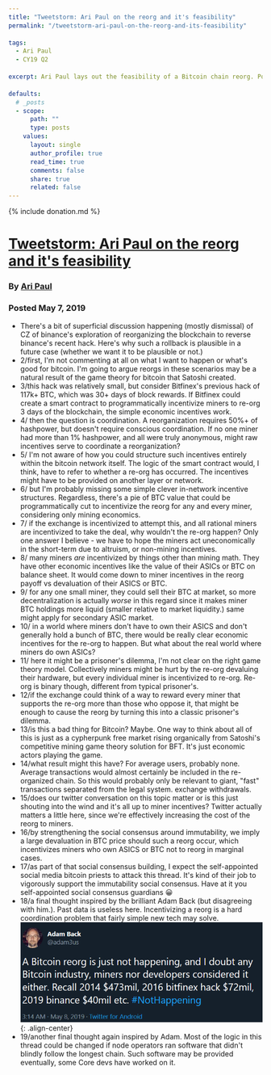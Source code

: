 ```yaml
---
title: "Tweetstorm: Ari Paul on the reorg and it's feasibility"
permalink: "/tweetstorm-ari-paul-on-the-reorg-and-its-feasibility" 

tags:
  - Ari Paul
  - CY19 Q2

excerpt: Ari Paul lays out the feasibility of a Bitcoin chain reorg. Posted May 8, 2019.

defaults:
  # _posts
  - scope:
      path: ""
      type: posts
    values:
      layout: single
      author_profile: true
      read_time: true
      comments: false
      share: true
      related: false
---
```


{% include donation.md %}

# [Tweetstorm: Ari Paul on the reorg and it's feasibility](https://twitter.com/AriDavidPaul/status/1126095599449845761)
### By [Ari Paul](https://twitter.com/AriDavidPaul)
### Posted May 7, 2019

* There's a bit of superficial discussion happening (mostly dismissal) of CZ of binance's exploration of reorganizing the blockchain to reverse binance's recent hack. Here's why such a rollback is plausible in a future case (whether we want it to be plausible or not.)
* 2/first, I'm not commenting at all on what I want to happen or what's good for bitcoin. I'm going to argue reorgs in these scenarios may be a natural result of the game theory for bitcoin that Satoshi created.
* 3/this hack was relatively small, but consider Bitfinex's previous hack of 117k+ BTC, which was 30+ days of block rewards. If Bitfinex could create a smart contract to programmatically incentivize miners to re-org 3 days of the blockchain, the simple economic incentives work.
* 4/ then the question is coordination. A reorganization requires 50%+ of hashpower, but doesn't require conscious coordination. If no one miner had more than 1% hashpower, and all were truly anonymous, might raw incentives serve to coordinate a reorganization?
* 5/ I'm not aware of how you could structure such incentives entirely within the bitcoin network itself. The logic of the smart contract would, I think, have to refer to whether a re-org has occurred. The incentives might have to be provided on another layer or network.
* 6/ but I'm probably missing some simple clever in-network incentive structures. Regardless, there's a pie of BTC value that could be programmatically cut to incentivize the reorg for any and every miner, considering only mining economics.
* 7/ if the exchange is incentivized to attempt this, and all rational miners are incentivized to take the deal, why wouldn't the re-org happen? Only one answer I believe - we have to hope the miners act uneconomically in the short-term due to altruism, or non-mining incentives.
* 8/ many miners *are* incentivized by things other than mining math. They have other economic incentives like the value of their ASICs or BTC on balance sheet. It would come down to miner incentives in the reorg payoff vs devaluation of their ASICS or BTC.
* 9/ for any one small miner, they could sell their BTC at market, so more decentralization is actually *worse* in this regard since it makes miner BTC holdings more liquid (smaller relative to market liquidity.) same might apply for secondary ASIC market.
* 10/ in a world where miners don't have to own their ASICS and don't generally hold a bunch of BTC, there would be really clear economic incentives for the re-org to happen. But what about the real world where miners do own ASICs?
* 11/ here it might be a prisoner's dilemma, I'm not clear on the right game theory model. Collectively miners might be hurt by the re-org devaluing their hardware, but every individual miner is incentivized to re-org. Re-org is binary though, different from typical prisoner's.
* 12/if the exchange could think of a way to reward every miner that supports the re-org more than those who oppose it, that might be enough to cause the reorg by turning this into a classic prisoner's dilemma.
* 13/is this a bad thing for Bitcoin? Maybe. One way to think about all of this is just as a cypherpunk free market rising organically from Satoshi's competitive mining game theory solution for BFT. It's just economic actors playing the game.
* 14/what result might this have? For average users, probably none. Average transactions would almost certainly be included in the re-organized chain. So this would probably only be relevant to giant, "fast" transactions separated from the legal system. exchange withdrawals.
* 15/does our twitter conversation on this topic matter or is this just shouting into the wind and it's all up to miner incentives? Twitter actually matters a little here, since we're effectively increasing the cost of the reorg to miners.
* 16/by strengthening the social consensus around immutability, we imply a large devaluation in BTC price should such a reorg occur, which incentivizes miners who own ASICS or BTC not to reorg in marginal cases.
* 17/as part of that social consensus building, I expect the self-appointed social media bitcoin priests to attack this thread. It's kind of their job to vigorously support the immutability social consensus. Have at it you self-appointed social consensus guardians 😀
* 18/a final thought inspired by the brilliant Adam Back (but disagreeing with him.). Past data is useless here. Incentivizing a reorg is a hard coordination problem that fairly simple new tech may solve.![](/assets/images/cy19/cy19q2m5/ari-1.png){: .align-center}
* 19/another final thought again inspired by Adam. Most of the logic in this thread could be changed if node operators ran software that didn't blindly follow the longest chain. Such software may be provided eventually, some Core devs have worked on it.
